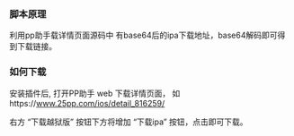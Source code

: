### 脚本原理
利用pp助手载详情页面源码中 有base64后的ipa下载地址，base64解码即可得到下载链接。

### 如何下载

安装插件后, 打开PP助手 web 下载详情页面， 如https://www.25pp.com/ios/detail_816259/

右方 “下载越狱版” 按钮下方将增加 “下载ipa” 按钮，点击即可下载。

